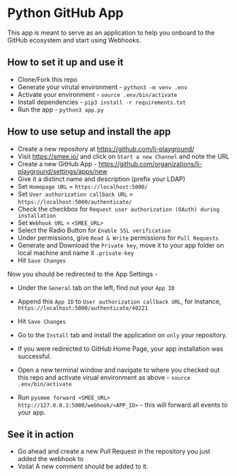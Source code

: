 # Python GitHub App

This app is meant to serve as an application to help you onboard to the GitHub ecosystem and start using Webhooks.

## How to set it up and use it
* Clone/Fork this repo
* Generate your virutal environment - `python3 -m venv .env`
* Activate your environment - `source .env/bin/activate`
* Install dependencies - `pip3 install -r requirements.txt`
* Run the app - `python3 app.py`

## How to use setup and install the app
* Create a new repository at https://github.com/li-playground/
* Visit https://smee.io/ and click on `Start a new Channel` and note the URL
* Create a new GitHub App - https://github.com/organizations/li-playground/settings/apps/new
* Give it a distinct name and description (prefix your LDAP)
* Set `Homepage URL` = `https://localhost:5000/`
* Set `User authorization callback URL` = `https://localhost:5000/authenticate/`
* Check the checkbox for `Request user authorization (OAuth) during installation`
* Set `Webhook URL` = `<SMEE_URL>`
* Select the Radio Button for `Enable SSL verification`
* Under permissions, give `Read & Write` permissions for `Pull Requests`
* Generate and Download the `Private key`, move it to your app folder on local machine and name it `.private-key`
* Hit `Save Changes`

Now you should be redirected to the App Settings - 

* Under the `General` tab on the left, find out your `App ID`
* Append this `App ID` to `User authorization callback URL`, for instance, `https://localhost:5000/authenticate/40221`
* Hit `Save Changes`

* Go to the `Install` tab and install the application on ``only`` your repository.
* If you were redirected to GitHub Home Page, your app installation was successful.

* Open a new terminal window and navigate to where you checked out this repo and activate virual environment as above - `source .env/bin/activate`
* Run `pysmee forward <SMEE_URL> http://127.0.0.1:5000/webhook/<APP_ID>` - this will forward all events to your app.

## See it in action
* Go ahead and create a new Pull Request in the repository you just added the webhook to
* Voila! A new comment should be added to it.
